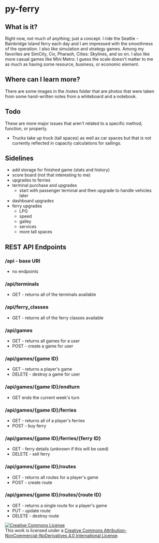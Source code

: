 # py-ferry

## What is it?
Right now, not much of anything; just a concept. I ride the Seattle - Bainbridge Island ferry each day and I am impressed with the smoothness of the operation. I also like simulation and strategy games. Among my favorites are SimCity, Civ, Pharaoh, Cities: Skylines, and so on. I also like more casual games like Mini Metro. I guess the scale doesn't matter to me as much as having some resource, business, or economic element.

## Where can I learn more?
There are some images in the /notes folder that are photos that were taken from some hand-written notes from a whiteboard and a notebook.

## Todo
These are more major issues that aren't related to a specific method, function, or property.

* Trucks take up truck (tall spaces) as well as car spaces but that is not currently reflected in capacity calculations for sailings.

## Sidelines

* add storage for finished game (stats and history)
* score board (not that interesting to me)
* upgrades to ferries
* terminal purchase and upgrades
    * start with passenger terminal and then upgrade to handle vehicles later
* dashboard upgrades
* ferry upgrades
    * LPG
    * speed
    * galley
    * services
    * more tall spaces

## REST API Endpoints

### /api - base URI

* no endpoints

### /api/terminals

* GET - returns all of the terminals available

### /api/ferry_classes

* GET - returns all of the ferry classes available

### /api/games

* GET - returns all games for a user
* POST - create a game for user

### /api/games/{game ID}

* GET - returns a player's game
* DELETE - destroy a game for user

### /api/games/{game ID}/endturn

* GET ends the current week's turn

### /api/games/{game ID}/ferries

* GET - returns all of a player's ferries
* POST - buy ferry

### /api/games/{game ID}/ferries/{ferry ID}

* GET - ferry details (unknown if this will be used)
* DELETE - sell ferry

### /api/games/{game ID}/routes

* GET - returns all routes for a player's game
* POST - create route

### /api/games/{game ID}/routes/{route ID}

* GET - returns a single route for a player's game
* PUT - update route
* DELETE - destroy route


[![Creative Commons License](https://i.creativecommons.org/l/by-nc-nd/4.0/88x31.png)](http://creativecommons.org/licenses/by-nc-nd/4.0/)  
This work is licensed under a [Creative Commons Attribution-NonCommercial-NoDerivatives 4.0 International License](http://creativecommons.org/licenses/by-nc-nd/4.0/).